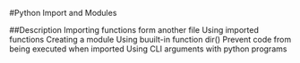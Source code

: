 #Python Import and Modules

##Description
Importing functions form another file
Using imported functions
Creating a module
Using buuilt-in function dir()
Prevent code from being executed when imported
Using CLI arguments with python programs
